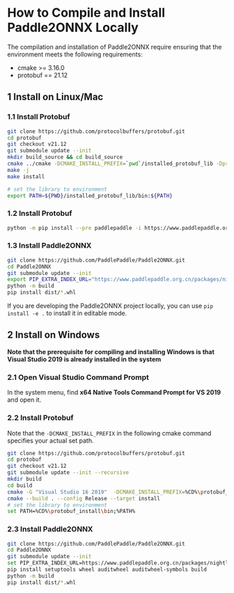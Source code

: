 # How to Compile and Install Paddle2ONNX Locally

The compilation and installation of Paddle2ONNX require ensuring that the environment meets the following requirements:

- cmake >= 3.16.0
- protobuf == 21.12

## 1 Install on Linux/Mac

### 1.1 Install Protobuf

```bash
git clone https://github.com/protocolbuffers/protobuf.git
cd protobuf
git checkout v21.12
git submodule update --init
mkdir build_source && cd build_source
cmake ../cmake -DCMAKE_INSTALL_PREFIX=`pwd`/installed_protobuf_lib -Dprotobuf_BUILD_SHARED_LIBS=OFF -DCMAKE_POSITION_INDEPENDENT_CODE=ON -Dprotobuf_BUILD_TESTS=OFF -DCMAKE_BUILD_TYPE=Release -DCMAKE_CXX_STANDARD=14
make -j
make install

# set the library to environment
export PATH=${PWD}/installed_protobuf_lib/bin:${PATH}
```

### 1.2 Install Protobuf

```bash
python -m pip install --pre paddlepaddle -i https://www.paddlepaddle.org.cn/packages/nightly/cpu/
```

### 1.3 Install Paddle2ONNX

```bash
git clone https://github.com/PaddlePaddle/Paddle2ONNX.git
cd Paddle2ONNX
git submodule update --init
export PIP_EXTRA_INDEX_URL="https://www.paddlepaddle.org.cn/packages/nightly/cpu/"
python -m build
pip install dist/*.whl
```

If you are developing the Paddle2ONNX project locally, you can use `pip install -e .` to install it in editable mode.

## 2 Install on Windows

**Note that the prerequisite for compiling and installing Windows is that Visual Studio 2019 is already installed in the system**

### 2.1 Open Visual Studio Command Prompt

In the system menu, find **x64 Native Tools Command Prompt for VS 2019** and open it.

### 2.2 Install Protobuf

Note that the `-DCMAKE_INSTALL_PREFIX` in the following cmake command specifies your actual set path.

```bash
git clone https://github.com/protocolbuffers/protobuf.git
cd protobuf
git checkout v21.12
git submodule update --init --recursive
mkdir build
cd build
cmake -G "Visual Studio 16 2019"  -DCMAKE_INSTALL_PREFIX=%CD%\protobuf_install -Dprotobuf_MSVC_STATIC_RUNTIME=OFF -Dprotobuf_BUILD_SHARED_LIBS=OFF -Dprotobuf_BUILD_TESTS=OFF -Dprotobuf_BUILD_EXAMPLES=OFF ..
cmake --build . --config Release --target install
# set the library to environment
set PATH=%CD%\protobuf_install\bin;%PATH%
```

### 2.3 Install Paddle2ONNX

```bash
git clone https://github.com/PaddlePaddle/Paddle2ONNX.git
cd Paddle2ONNX
git submodule update --init
set PIP_EXTRA_INDEX_URL=https://www.paddlepaddle.org.cn/packages/nightly/cpu/
pip install setuptools wheel auditwheel auditwheel-symbols build
python -m build
pip install dist/*.whl
```
